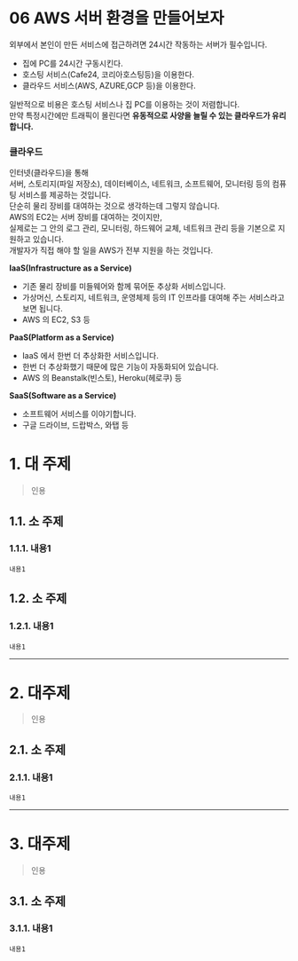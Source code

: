 06 AWS 서버 환경을 만들어보자
=======================
외부에서 본인이 만든 서비스에 접근하려면 24시간 작동하는 서버가 필수입니다.      
       
* 집에 PC를 24시간 구동시킨다.         
* 호스팅 서비스(Cafe24, 코리아호스팅등)을 이용한다.       
* 클라우드 서비스(AWS, AZURE,GCP 등)을 이용한다.          
          
일반적으로 비용은 호스팅 서비스나 집 PC를 이용하는 것이 저렴합니다.         
만약 특정시간에만 트래픽이 몰린다면 **유동적으로 사양을 늘릴 수 있는 클라우드가 유리합니다.**       
   
### 클라우드   
인터넷(클라우드)을 통해    
서버, 스토리지(파일 저장소), 데이터베이스, 네트워크, 소프트웨어, 모니터링 등의 컴퓨팅 서비스를 제공하는 것입니다.     
단순히 물리 장비를 대여하는 것으로 생각하는데 그렇지 않습니다.  
AWS의 EC2는 서버 장비를 대여하는 것이지만,    
실제로는 그 안의 로그 관리, 모니터링, 하드웨어 교체, 네트워크 관리 등을 기본으로 지원하고 있습니다.   
개발자가 직접 해야 할 일을 AWS가 전부 지원을 하는 것입니다.   
        
**IaaS(Infrastructure as a Service)**            
* 기존 물리 장비를 미들웨어와 함께 묶어둔 추상화 서비스입니다.        
* 가상머신, 스토리지, 네트워크, 운영체제 등의 IT 인프라를 대여해 주는 서비스라고 보면 됩니다.      
* AWS 의 EC2, S3 등       
        
**PaaS(Platform as a Service)**           
* IaaS 에서 한번 더 추상화한 서비스입니다.         
* 한번 더 추상화했기 때문에 많은 기능이 자동화되어 있습니다.       
* AWS 의 Beanstalk(빈스토), Heroku(헤로쿠) 등       
           
**SaaS(Software as a Service)**           
* 소프트웨어 서비스를 이야기합니다.        
* 구글 드라이브, 드랍박스, 와탭 등      



# 1. 대 주제
> 인용
## 1.1. 소 주제
### 1.1.1. 내용1
```
내용1
```
## 1.2. 소 주제
### 1.2.1. 내용1
```
내용1
```

***
# 2. 대주제
> 인용
## 2.1. 소 주제
### 2.1.1. 내용1
```
내용1
```   

***
# 3. 대주제
> 인용
## 3.1. 소 주제
### 3.1.1. 내용1
```
내용1
```
